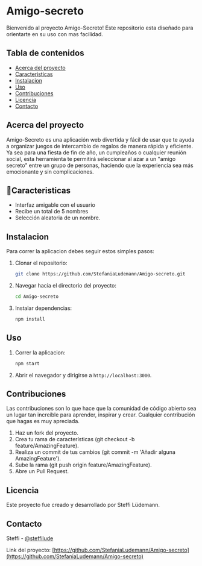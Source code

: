 # Amigo-secreto


Bienvenido al proyecto Amigo-Secreto! Este repositorio esta diseñado para orientarte en su uso con mas facilidad.

## Tabla de contenidos
- [Acerca del proyecto](#acerca-del-proyecto)
- [Caracteristicas](#caracteristicas)
- [Instalacion](#instalacion)
- [Uso](#uso)
- [Contribuciones](#contribuciones)
- [Licencia](#licencia)
- [Contacto](#contacto)

## Acerca del proyecto
Amigo-Secreto es una aplicación web divertida y fácil de usar que te ayuda a organizar juegos de intercambio de regalos de manera rápida y eficiente. Ya sea para una fiesta de fin de año, un cumpleaños o cualquier reunión social, esta herramienta te permitirá seleccionar al azar a un "amigo secreto" entre un grupo de personas, haciendo que la experiencia sea más emocionante y sin complicaciones.

## :hammer:Caracteristicas
- Interfaz amigable con el usuario
- Recibe un total de 5 nombres
- Selección aleatoria de un nombre.

## Instalacion
Para correr la aplicacion debes seguir estos simples pasos:

1. Clonar el repositorio:
    ```sh
    git clone https://github.com/StefaniaLudemann/Amigo-secreto.git
    ```
2. Navegar hacia el directorio del proyecto:
    ```sh
    cd Amigo-secreto
    ```
3. Instalar dependencias:
    ```sh
    npm install
    ```

## Uso
1. Correr la aplicacion:
    ```sh
    npm start
    ```
2. Abrir el navegador y dirigirse a `http://localhost:3000`.

## Contribuciones
Las contribuciones son lo que hace que la comunidad de código abierto sea un lugar tan increíble para aprender, inspirar y crear. Cualquier contribución que hagas es muy apreciada.

1. Haz un fork del proyecto.
2. Crea tu rama de características (git checkout -b feature/AmazingFeature).
3. Realiza un commit de tus cambios (git commit -m 'Añadir alguna AmazingFeature').
4. Sube la rama (git push origin feature/AmazingFeature).
5. Abre un Pull Request.

## Licencia
Este proyecto fue creado y desarrollado por Steffi Lüdemann.

## Contacto
Steffi - [@steffilude](https://twitter.com/steffilude) 

Link del proyecto: [https://github.com/StefaniaLudemann/Amigo-secreto](https://github.com/StefaniaLudemann/Amigo-secreto)
